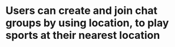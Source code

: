 # Users can create and join chat groups by using location, to play sports at their nearest location


